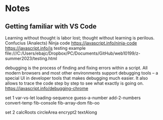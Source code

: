 # Notes
## Getting familiar with VS Code
Learning without thought is labor lost; thought without learning is perilous.  Confucius (Analects)
Ninja code https://javascript.info/ninja-code
https://javascript.info/js
  testing example file:///C:/Users/ebajc/Dropbox/PC/Documents/GitHub/web10199/z-summer2023/testing.html

  debugging is the process of finding and fixing errors within a script. All modern browsers and most other environments support debugging tools – a special UI in developer tools that makes debugging much easier. It also allows to trace the code step by step to see what exactly is going on.
  https://javascript.info/debugging-chrome



set 1
  var-vs-let
  loading-sequence
  guess-a-number
  add-2-numbers
  convert-temp
  fib-console
  fib-array-dom
  fib-oo


set 2
  calcRoots
  circleArea
  encrypt2
  textAlong
  